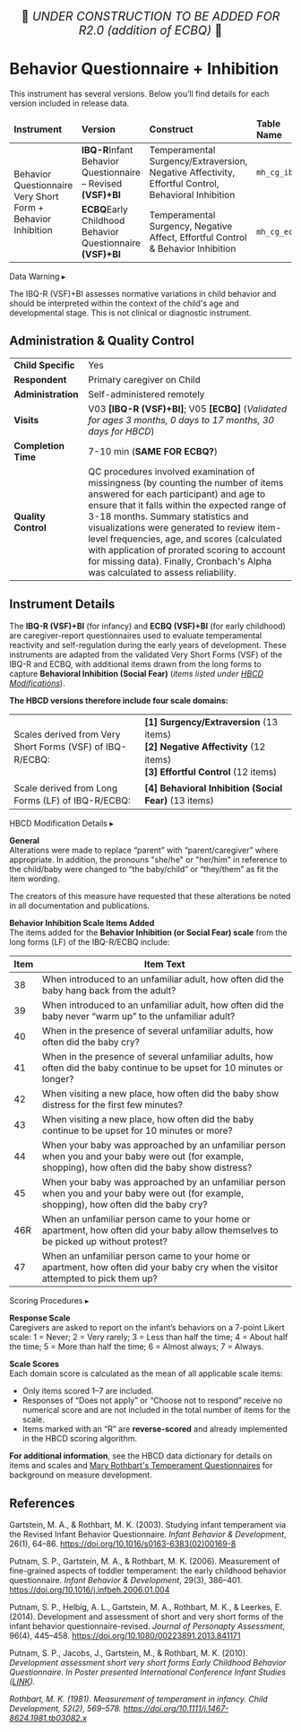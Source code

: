 <p style="text-align: center; font-size: 1.5em;">🚧 <i>UNDER CONSTRUCTION TO BE ADDED FOR R2.0 (addition of ECBQ)</i> 🚧 </p>

# Behavior Questionnaire + Inhibition

<div class="table-banner">
  <span class="emoji"><i class="fa-regular fa-lightbulb"></i></span>
  <span class="text">This instrument has several versions. Below you’ll find details for each version included in release data.</span>
</div>
<p></p>

<table class="table-no-vertical-lines" style="width: 100%; border-collapse: collapse; table-layout: fixed;">
<thead>
<tr>
<td><strong>Instrument</strong></td>
<td><strong>Version</strong></td>
<td><strong>Construct</strong></td>
<td><strong>Table Name</strong></td>
</tr>
</thead>
<tbody>
<tr>
  <td rowspan="2" style="word-wrap: break-word; white-space: normal;">Behavior Questionnaire Very Short Form + Behavior Inhibition</td>
  <td><span class="tooltip tooltip-right"><strong>IBQ-R</strong><span class="tooltiptext">Infant Behavior Questionnaire – Revised</span></span> <strong>(VSF)+BI</strong></td>
  <td style="word-wrap: break-word; white-space: normal;">Temperamental Surgency/Extraversion, Negative Affectivity, Effortful Control, Behavioral Inhibition</td>
  <td><code>mh_cg_ibqr</code></td>
</tr>
<tr>
  <td><span class="tooltip tooltip-right"><strong>ECBQ</strong><span class="tooltiptext">Early Childhood Behavior Questionnaire</span></span> <strong>(VSF)+BI</strong></td>
  <td style="word-wrap: break-word; white-space: normal;">Temperamental Surgency, Negative Affect, Effortful Control & Behavior Inhibition</td>
  <td><code>mh_cg_ecbq</code></td>
</tr>
</tbody>
</table>

<div id="warning" class="warning-banner" onclick="toggleCollapse(this)">
    <span class="emoji"><i class="fas fa-exclamation-triangle"></i></span>
  <span class="text-with-link">
  <span class="text">Data Warning</i></span>
  <a class="anchor-link" href="#warning" title="Copy link">
  <i class="fa-solid fa-link"></i>
  </a>
  </span>
  <span class="arrow">▸</span>
</div>
<div class="warning-collapsible-content">
<p>The IBQ-R (VSF)+BI assesses normative variations in child behavior and should be interpreted within the context of the child's age and developmental stage. This is not clinical or diagnostic instrument.</p> 
</div>

## Administration & Quality Control

<table class="table-no-vertical-lines" style="width: 100%; border-collapse: collapse; table-layout: fixed;">
<tbody>
<tr><td><b>Child Specific</b></td>
<td>Yes</td></tr>
<tr><td><b>Respondent</b></td>
<td>Primary caregiver on Child</td></tr>
<tr><td><b>Administration</b></td>
<td style="word-wrap: break-word; white-space: normal;">Self-administered remotely</td></tr>
<tr><td><b>Visits</b></td>
<td style="word-wrap: break-word; white-space: normal;">V03 <strong>[IBQ-R (VSF)+BI]</strong>; V05 <strong>[ECBQ]</strong> (<i>Validated for ages 3 months, 0 days to 17 months, 30 days for HBCD</i>)</td></tr>
<tr><td><b>Completion Time</b></td>
<td>7-10 min (<b>SAME FOR ECBQ?</b>)</td></tr>
<tr><td><b>Quality Control</b></td>
<td style="word-wrap: break-word; white-space: normal;">QC procedures involved examination of missingness (by counting the number of items answered for each participant) and age to ensure that it falls within the expected range of 3-18 months. Summary statistics and visualizations were generated to review item-level frequencies, age, and scores (calculated with application of prorated scoring to account for missing data). Finally, Cronbach's Alpha was calculated to assess reliability.</td></tr>
</tbody>
</table>

## Instrument Details

The **IBQ-R (VSF)+BI** (for infancy) and **ECBQ (VSF)+BI** (for early childhood) are caregiver-report questionnaires used to evaluate temperamental reactivity and self-regulation during the early years of development. These instruments are adapted from the validated Very Short Forms (VSF) of the IBQ-R and ECBQ, with additional items drawn from the long forms to capture **Behavioral Inhibition (Social Fear)** (*items listed under [HBCD Modifications](#hbcd-mod)*).

**The HBCD versions therefore include four scale domains:**

<table class="table-no-vertical-lines" style="width: 100%; border-collapse: collapse; table-layout: fixed; font-size: 16px; line-height: 1.4;">
<tbody>
<tr>
  <td>Scales derived from Very Short Forms (VSF) of IBQ-R/ECBQ:</td>
  <td> <strong>[1] Surgency/Extraversion</strong> (13 items)<br><strong>[2] Negative Affectivity</strong> (12 items)<br><strong>[3] Effortful Control</strong> (12 items)</td>
</tr>
<tr>
  <td>Scale derived from Long Forms (LF) of IBQ-R/ECBQ:</td>
  <td><strong>[4] Behavioral Inhibition (Social Fear)</strong> (13 items)</td>
</tr>
</tbody>
</table>

<div id="hbcd-mod" class="table-banner" onclick="toggleCollapse(this)">
  <span class="emoji"><i class="fa fa-gear"></i></span>
  <span class="text-with-link">
  <span class="text">HBCD Modification Details</span>
  <a class="anchor-link" href="#hbcd-mod" title="Copy link">
  <i class="fa-solid fa-link"></i>
  </a>
  </span>
  <span class="arrow">▸</span>
</div>
<div class="collapsible-content">
<p><b>General</b><br>
Alterations were made to replace “parent” with “parent/caregiver” where appropriate. In addition, the pronouns "she/he" or "her/him" in reference to the child/baby were changed to “the baby/child” or “they/them” as fit the item wording.</p>
<p>The creators of this measure have requested that these alterations be noted in all documentation and publications.</p>
<p><b>Behavior Inhibition Scale Items Added</b><br>
The items added for the <strong>Behavior Inhibition (or Social Fear) scale</strong> from the long forms (LF) of the IBQ-R/ECBQ include:</p>
<table class="table-no-vertical-lines" style="width: 100%; border-collapse: collapse; table-layout: fixed;">
<thead>
  <tr>
  <th>Item</th>
  <th>Item Text</th>
  </tr>
</thead>
<tbody>
 <tr>
      <td style="word-wrap: break-word; white-space: normal;">38</td>
      <td style="word-wrap: break-word; white-space: normal;">When introduced to an unfamiliar adult, how often did the baby hang back from the adult?</td>
    </tr>
    <tr>
      <td style="word-wrap: break-word; white-space: normal;">39</td>
      <td style="word-wrap: break-word; white-space: normal;">When introduced to an unfamiliar adult, how often did the baby never “warm up” to the unfamiliar adult?</td>
    </tr>
    <tr>
      <td style="word-wrap: break-word; white-space: normal;">40</td>
      <td style="word-wrap: break-word; white-space: normal;">When in the presence of several unfamiliar adults, how often did the baby cry?</td>
    </tr>
    <tr>
      <td style="word-wrap: break-word; white-space: normal;">41</td>
      <td style="word-wrap: break-word; white-space: normal;">When in the presence of several unfamiliar adults, how often did the baby continue to be upset for 10 minutes or longer?</td>
    </tr>
    <tr>
      <td style="word-wrap: break-word; white-space: normal;">42</td>
      <td style="word-wrap: break-word; white-space: normal;">When visiting a new place, how often did the baby show distress for the first few minutes?</td>
    </tr>
    <tr>
      <td style="word-wrap: break-word; white-space: normal;">43</td>
      <td style="word-wrap: break-word; white-space: normal;">When visiting a new place, how often did the baby continue to be upset for 10 minutes or more?</td>
    </tr>
    <tr>
      <td style="word-wrap: break-word; white-space: normal;">44</td>
      <td style="word-wrap: break-word; white-space: normal;">When your baby was approached by an unfamiliar person when you and your baby were out (for example, shopping), how often did the baby show distress?</td>
    </tr>
    <tr>
      <td style="word-wrap: break-word; white-space: normal;">45</td>
      <td style="word-wrap: break-word; white-space: normal;">When your baby was approached by an unfamiliar person when you and your baby were out (for example, shopping), how often did the baby cry?</td>
    </tr>
    <tr>
      <td style="word-wrap: break-word; white-space: normal;">46R</td>
      <td style="word-wrap: break-word; white-space: normal;">When an unfamiliar person came to your home or apartment, how often did your baby allow themselves to be picked up without protest?</td>
    </tr>
    <tr>
      <td style="word-wrap: break-word; white-space: normal;">47</td>
      <td style="word-wrap: break-word; white-space: normal;">When an unfamiliar person came to your home or apartment, how often did your baby cry when the visitor attempted to pick them up?</td>
    </tr>
  </tbody>
  </table>
</div>

<div id="scoring" class="table-banner" onclick="toggleCollapse(this)">
  <span class="emoji"><i class="fa fa-calculator"></i></span>
  <span class="text-with-link">
  <span class="text">Scoring Procedures</span>
  <a class="anchor-link" href="#scoring" title="Copy link">
  <i class="fa-solid fa-link"></i>
  </a>
  </span>
  <span class="arrow">▸</span>
</div>
<div class="collapsible-content">
<p><b>Response Scale</b><br>
Caregivers are asked to report on the infant’s behaviors on a 7-point Likert scale: 1 = Never; 2 = Very rarely; 3 = Less than half the time; 4 = About half the time; 5 = More than half the time; 6 = Almost always; 7 = Always.</p>
<p><b>Scale Scores</b><br>
Each domain score is calculated as the mean of all applicable scale items:</p>
<ul>
  <li>Only items scored 1–7 are included.</li>
  <li>Responses of “Does not apply” or “Choose not to respond” receive no numerical score and are not included in the total number of items for the scale.</li>
  <li>Items marked with an “R” are <strong>reverse-scored</strong> and already implemented in the HBCD scoring algorithm.</li>
</ul>
<p><strong>For additional information</strong>, see the HBCD data dictionary for details on items and scales and <a href="https://research.bowdoin.edu/rothbart-temperament-questionnaires">Mary Rothbart's Temperament Questionnaires</a> for background on measure development.</p>
</p>
</div>

## References
<div class="references">
    <p>Gartstein, M. A., & Rothbart, M. K. (2003). Studying infant temperament via the Revised Infant Behavior Questionnaire. <i>Infant Behavior & Development</i>, 26(1), 64–86. <a href="https://doi.org/10.1016/s0163-6383(02)00169-8" target="_blank">https://doi.org/10.1016/s0163-6383(02)00169-8</a></p>  
    <p>Putnam, S. P., Gartstein, M. A., & Rothbart, M. K. (2006). Measurement of fine-grained aspects of toddler temperament: the early childhood behavior questionnaire. <i>Infant Behavior & Development</i>, 29(3), 386–401. <a href="https://doi.org/10.1016/j.infbeh.2006.01.004" target="_blank">https://doi.org/10.1016/j.infbeh.2006.01.004</a></p> 
    <p>Putnam, S. P., Helbig, A. L., Gartstein, M. A., Rothbart, M. K., & Leerkes, E. (2014). Development and assessment of short and very short forms of the infant behavior questionnaire-revised. <i>Journal of Personapty Assessment</i>, 96(4), 445–458. <a href="https://doi.org/10.1080/00223891.2013.841171" target="_blank">https://doi.org/10.1080/00223891.2013.841171</a></p> 
    <p>Putnam, S. P., Jacobs, J., Gartstein, M., & Rothbart, M. K. (2010). <i>Development assessment short very short forms Early Childhood Behavior Questionnaire<i>. In Poster presented International Conference Infant Studies (<a href="http://research.bowdoin.edu/rothbart-temperament-questionnaires/files/2016/09/ICIS_2010_ECBQ_sf_poster.pdf">LINK</a>).</p> 
    <p>Rothbart, M. K. (1981). Measurement of temperament in infancy. <i>Child Development</i>, 52(2), 569–578. <a href="https://doi.org/10.1111/j.1467-8624.1981.tb03082.x" target="_blank">https://doi.org/10.1111/j.1467-8624.1981.tb03082.x</a></p>  
</div>
<br>





